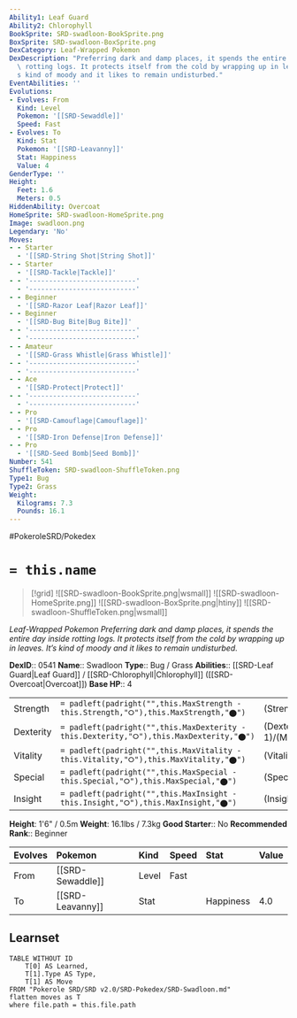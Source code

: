 ```yaml
---
Ability1: Leaf Guard
Ability2: Chlorophyll
BookSprite: SRD-swadloon-BookSprite.png
BoxSprite: SRD-swadloon-BoxSprite.png
DexCategory: Leaf-Wrapped Pokemon
DexDescription: "Preferring dark and damp places, it spends the entire day inside\
  \ rotting logs. It protects itself from the cold by wrapping up in leaves. It\u2019\
  s kind of moody and it likes to remain undisturbed."
EventAbilities: ''
Evolutions:
- Evolves: From
  Kind: Level
  Pokemon: '[[SRD-Sewaddle]]'
  Speed: Fast
- Evolves: To
  Kind: Stat
  Pokemon: '[[SRD-Leavanny]]'
  Stat: Happiness
  Value: 4
GenderType: ''
Height:
  Feet: 1.6
  Meters: 0.5
HiddenAbility: Overcoat
HomeSprite: SRD-swadloon-HomeSprite.png
Image: swadloon.png
Legendary: 'No'
Moves:
- - Starter
  - '[[SRD-String Shot|String Shot]]'
- - Starter
  - '[[SRD-Tackle|Tackle]]'
- - '---------------------------'
  - '---------------------------'
- - Beginner
  - '[[SRD-Razor Leaf|Razor Leaf]]'
- - Beginner
  - '[[SRD-Bug Bite|Bug Bite]]'
- - '---------------------------'
  - '---------------------------'
- - Amateur
  - '[[SRD-Grass Whistle|Grass Whistle]]'
- - '---------------------------'
  - '---------------------------'
- - Ace
  - '[[SRD-Protect|Protect]]'
- - '---------------------------'
  - '---------------------------'
- - Pro
  - '[[SRD-Camouflage|Camouflage]]'
- - Pro
  - '[[SRD-Iron Defense|Iron Defense]]'
- - Pro
  - '[[SRD-Seed Bomb|Seed Bomb]]'
Number: 541
ShuffleToken: SRD-swadloon-ShuffleToken.png
Type1: Bug
Type2: Grass
Weight:
  Kilograms: 7.3
  Pounds: 16.1
---
```


#PokeroleSRD/Pokedex

# `= this.name`

> [!grid]
> ![[SRD-swadloon-BookSprite.png|wsmall]]
> ![[SRD-swadloon-HomeSprite.png]]
> ![[SRD-swadloon-BoxSprite.png|htiny]]
> ![[SRD-swadloon-ShuffleToken.png|wsmall]]


*Leaf-Wrapped Pokemon*
*Preferring dark and damp places, it spends the entire day inside rotting logs. It protects itself from the cold by wrapping up in leaves. It’s kind of moody and it likes to remain undisturbed.*

**DexID**:: 0541
**Name**:: Swadloon
**Type**:: Bug / Grass
**Abilities**:: [[SRD-Leaf Guard|Leaf Guard]] / [[SRD-Chlorophyll|Chlorophyll]] ([[SRD-Overcoat|Overcoat]])
**Base HP**:: 4

|           |                                                                                        |                                          |
| --------- | -------------------------------------------------------------------------------------- | ---------------------------------------- |
| Strength  | `= padleft(padright("",this.MaxStrength - this.Strength,"⭘"),this.MaxStrength,"⬤")`    | (Strength::2)/(MaxStrength::4)   |
| Dexterity | `= padleft(padright("",this.MaxDexterity - this.Dexterity,"⭘"),this.MaxDexterity,"⬤")` | (Dexterity:: 1)/(MaxDexterity::3) |
| Vitality  | `= padleft(padright("",this.MaxVitality - this.Vitality,"⭘"),this.MaxVitality,"⬤")`    | (Vitality::2)/(MaxVitality::5)   |
| Special   | `= padleft(padright("",this.MaxSpecial - this.Special,"⭘"),this.MaxSpecial,"⬤")`       | (Special::2)/(MaxSpecial::4)     |
| Insight   | `= padleft(padright("",this.MaxInsight - this.Insight,"⭘"),this.MaxInsight,"⬤")`       | (Insight::2)/(MaxInsight::5)     |

**Height**: 1'6" / 0.5m
**Weight**: 16.1lbs / 7.3kg
**Good Starter**:: No
**Recommended Rank**:: Beginner

| Evolves   | Pokemon          | Kind   | Speed   | Stat      | Value   |
|:----------|:-----------------|:-------|:--------|:----------|:--------|
| From      | [[SRD-Sewaddle]] | Level  | Fast    |           |         |
| To        | [[SRD-Leavanny]] | Stat   |         | Happiness | 4.0     |

## Learnset

```dataview
TABLE WITHOUT ID
    T[0] AS Learned,
    T[1].Type AS Type,
    T[1] AS Move
FROM "Pokerole SRD/SRD v2.0/SRD-Pokedex/SRD-Swadloon.md"
flatten moves as T
where file.path = this.file.path
```
